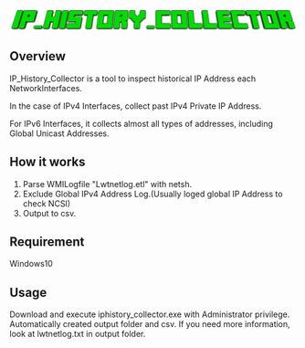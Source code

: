 ![title](image/title.png "")

## Overview
IP_History_Collector is a tool to inspect historical IP Address each NetworkInterfaces.

In the case of IPv4 Interfaces, collect past IPv4 Private IP Address.

For IPv6 Interfaces, it collects almost all types of addresses, including Global Unicast Addresses.

## How it works
 1. Parse WMILogfile "Lwtnetlog.etl" with netsh.
 2. Exclude Global IPv4 Address Log.(Usually loged global IP Address to check NCSI)
 3. Output to csv.

## Requirement
Windows10

## Usage
 Download and execute iphistory_collector.exe with Administrator privilege.
 Automatically created output folder and csv.
 If you need more information, look at lwtnetlog.txt in output folder.
